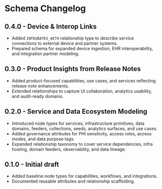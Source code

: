 # Schema Changelog

## 0.4.0 - Device & Interop Links
- Added `INTEGRATES_WITH` relationship type to describe service connections to external device and partner systems.
- Prepared schema for expanded device ingestion, EHR interoperability, and integration partner modeling.

## 0.3.0 - Product Insights from Release Notes
- Added product-focused capabilities, use cases, and services reflecting release note enhancements.
- Extended relationships to capture UI collaboration, analytics usability, and audit-ready domains.

## 0.2.0 - Service and Data Ecosystem Modeling
- Introduced node types for services, infrastructure primitives, data domains, feeders, collections, seeds, analytics surfaces, and use cases.
- Added governance attributes for PHI sensitivity, access roles, access modes, and data purpose tags.
- Expanded relationship taxonomy to cover service dependencies, infra hosting, domain feeders, observability, and data lineage.

## 0.1.0 - Initial draft
- Added baseline node types for capabilities, workflows, and integrations.
- Documented reusable attributes and relationship scaffolding.
